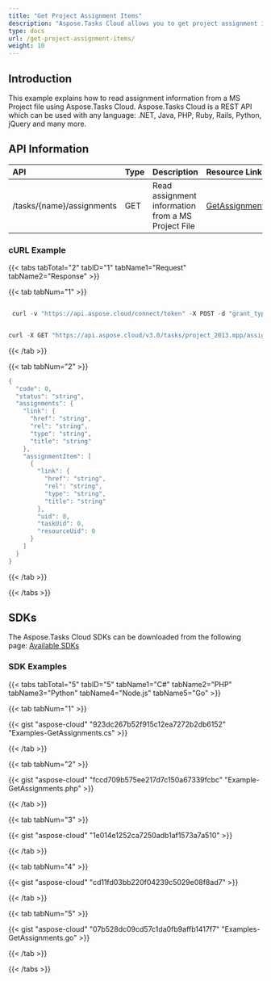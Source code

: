 ```yaml
---
title: "Get Project Assignment Items"
description: "Aspose.Tasks Cloud allows you to get project assignment items in MPP, MPT and XML. Moreover, our REST API can be used with nearly all languages like .NET, Node.JS, Python, PHP, Go, Java and many more."
type: docs
url: /get-project-assignment-items/
weight: 10
---
```


## **Introduction**
This example explains how to read assignment information from a MS Project file using Aspose.Tasks Cloud. Aspose.Tasks Cloud is a REST API which can be used with any language: .NET, Java, PHP, Ruby, Rails, Python, jQuery and many more.

## **API Information**

|**API**|**Type**|**Description**|**Resource Link**|
| :- | :- | :- | :- |
|/tasks/{name}/assignments|GET|Read assignment information from a MS Project File|[GetAssignments](https://apireference.aspose.cloud/tasks/#/TasksAssignments/GetAssignments)|
### **cURL Example**
{{< tabs tabTotal="2" tabID="1" tabName1="Request" tabName2="Response" >}}

{{< tab tabNum="1" >}}

```java

 curl -v "https://api.aspose.cloud/connect/token" -X POST -d "grant_type=client_credentials&client_id=XXXXX&client_secret=XXXXX" -H "Content-Type: application/x-www-form-urlencoded" -H "Accept: application/json"

```

```java

curl -X GET "https://api.aspose.cloud/v3.0/tasks/project_2013.mpp/assignments" -H "accept: application/json" 

```

{{< /tab >}}

{{< tab tabNum="2" >}}

```java
{
  "code": 0,
  "status": "string",
  "assignments": {
    "link": {
      "href": "string",
      "rel": "string",
      "type": "string",
      "title": "string"
    },
    "assignmentItem": [
      {
        "link": {
          "href": "string",
          "rel": "string",
          "type": "string",
          "title": "string"
        },
        "uid": 0,
        "taskUid": 0,
        "resourceUid": 0
      }
    ]
  }
}

```

{{< /tab >}}

{{< /tabs >}}
## **SDKs**
The Aspose.Tasks Cloud SDKs can be downloaded from the following page: [Available SDKs](/tasks/available-sdks/)
### **SDK Examples**
{{< tabs tabTotal="5" tabID="5" tabName1="C#" tabName2="PHP" tabName3="Python" tabName4="Node.js" tabName5="Go" >}}

{{< tab tabNum="1" >}}

{{< gist "aspose-cloud" "923dc267b52f915c12ea7272b2db6152" "Examples-GetAssignments.cs" >}}

{{< /tab >}}

{{< tab tabNum="2" >}}

{{< gist "aspose-cloud" "fccd709b575ee217d7c150a67339fcbc" "Example-GetAssignments.php" >}}

{{< /tab >}}

{{< tab tabNum="3" >}}

{{< gist "aspose-cloud" "1e014e1252ca7250adb1af1573a7a510" >}}

{{< /tab >}}

{{< tab tabNum="4" >}}

{{< gist "aspose-cloud" "cd11fd03bb220f04239c5029e08f8ad7" >}}

{{< /tab >}}

{{< tab tabNum="5" >}}

{{< gist "aspose-cloud" "07b528dc09cd57c1da0fb9affb1417f7" "Examples-GetAssignments.go" >}}

{{< /tab >}}

{{< /tabs >}}
